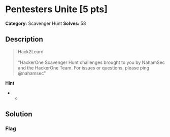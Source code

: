 # Pentesters Unite [5 pts]

**Category:** Scavenger Hunt
**Solves:** 58

## Description
>Hack2Learn<br><br> "HackerOne Scavenger Hunt challenges brought to you by NahamSec and the HackerOne Team. For issues or questions, please ping @nahamsec"

**Hint**
* -

## Solution

### Flag

